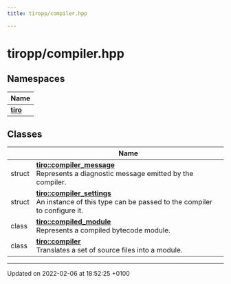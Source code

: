 ```yaml
---
title: tiropp/compiler.hpp

---
```


# tiropp/compiler.hpp



## Namespaces

| Name           |
| -------------- |
| **[tiro](/docs/api/namespaces/namespacetiro)**  |

## Classes

|                | Name           |
| -------------- | -------------- |
| struct | **[tiro::compiler_message](/docs/api/classes/structtiro_1_1compiler__message)** <br>Represents a diagnostic message emitted by the compiler.  |
| struct | **[tiro::compiler_settings](/docs/api/classes/structtiro_1_1compiler__settings)** <br>An instance of this type can be passed to the compiler to configure it.  |
| class | **[tiro::compiled_module](/docs/api/classes/classtiro_1_1compiled__module)** <br>Represents a compiled bytecode module.  |
| class | **[tiro::compiler](/docs/api/classes/classtiro_1_1compiler)** <br>Translates a set of source files into a module.  |






-------------------------------

Updated on 2022-02-06 at 18:52:25 +0100
